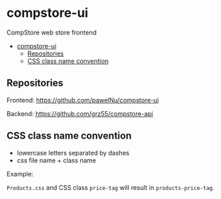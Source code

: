 # compstore-ui

CompStore web store frontend

-   [compstore-ui](#compstore-ui)
    -   [Repositories](#repositories)
    -   [CSS class name convention](#css-class-name-convention)

## Repositories

Frontend: https://github.com/pawelNu/compstore-ui

Backend: https://github.com/grz55/compstore-api

## CSS class name convention

-   lowercase letters separated by dashes
-   css file name + class name

Example:

`Products.css` and CSS class `price-tag` will result in `products-price-tag`.
